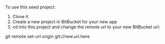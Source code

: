 To use this seed project:

1) Clone it
2) Create a new project in BitBucket for your new app
3) cd into this project and change the remote url to your new BitBucket url:

git remote set-url origin git://new.url.here
